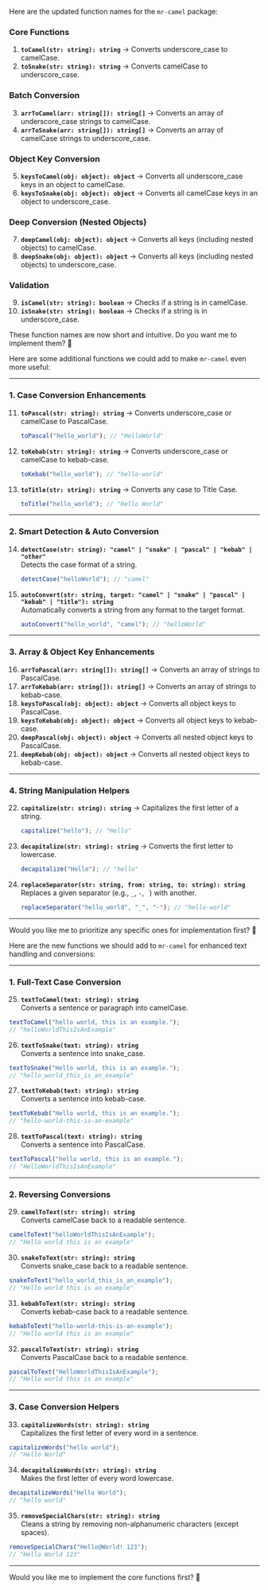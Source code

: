 Here are the updated function names for the `mr-camel` package:

### **Core Functions**
1. **`toCamel(str: string): string`** → Converts underscore_case to camelCase.
2. **`toSnake(str: string): string`** → Converts camelCase to underscore_case.

### **Batch Conversion**
3. **`arrToCamel(arr: string[]): string[]`** → Converts an array of underscore_case strings to camelCase.
4. **`arrToSnake(arr: string[]): string[]`** → Converts an array of camelCase strings to underscore_case.

### **Object Key Conversion**
5. **`keysToCamel(obj: object): object`** → Converts all underscore_case keys in an object to camelCase.
6. **`keysToSnake(obj: object): object`** → Converts all camelCase keys in an object to underscore_case.

### **Deep Conversion (Nested Objects)**
7. **`deepCamel(obj: object): object`** → Converts all keys (including nested objects) to camelCase.
8. **`deepSnake(obj: object): object`** → Converts all keys (including nested objects) to underscore_case.

### **Validation**
9. **`isCamel(str: string): boolean`** → Checks if a string is in camelCase.
10. **`isSnake(str: string): boolean`** → Checks if a string is in underscore_case.

These function names are now short and intuitive. Do you want me to implement them? 🚀

Here are some additional functions we could add to make `mr-camel` even more useful:

---

### **1. Case Conversion Enhancements**
11. **`toPascal(str: string): string`** → Converts underscore_case or camelCase to PascalCase.  
    ```js
    toPascal("hello_world"); // "HelloWorld"
    ```
12. **`toKebab(str: string): string`** → Converts underscore_case or camelCase to kebab-case.  
    ```js
    toKebab("hello_world"); // "hello-world"
    ```
13. **`toTitle(str: string): string`** → Converts any case to Title Case.  
    ```js
    toTitle("hello_world"); // "Hello World"
    ```

---

### **2. Smart Detection & Auto Conversion**
14. **`detectCase(str: string): "camel" | "snake" | "pascal" | "kebab" | "other"`**  
    Detects the case format of a string.
    ```js
    detectCase("helloWorld"); // "camel"
    ```
15. **`autoConvert(str: string, target: "camel" | "snake" | "pascal" | "kebab" | "title"): string`**  
    Automatically converts a string from any format to the target format.
    ```js
    autoConvert("hello_world", "camel"); // "helloWorld"
    ```

---

### **3. Array & Object Key Enhancements**
16. **`arrToPascal(arr: string[]): string[]`** → Converts an array of strings to PascalCase.
17. **`arrToKebab(arr: string[]): string[]`** → Converts an array of strings to kebab-case.
18. **`keysToPascal(obj: object): object`** → Converts all object keys to PascalCase.
19. **`keysToKebab(obj: object): object`** → Converts all object keys to kebab-case.
20. **`deepPascal(obj: object): object`** → Converts all nested object keys to PascalCase.
21. **`deepKebab(obj: object): object`** → Converts all nested object keys to kebab-case.

---

### **4. String Manipulation Helpers**
22. **`capitalize(str: string): string`** → Capitalizes the first letter of a string.  
    ```js
    capitalize("hello"); // "Hello"
    ```
23. **`decapitalize(str: string): string`** → Converts the first letter to lowercase.  
    ```js
    decapitalize("Hello"); // "hello"
    ```
24. **`replaceSeparator(str: string, from: string, to: string): string`**  
    Replaces a given separator (e.g., `_`, `-`, ` `) with another.
    ```js
    replaceSeparator("hello_world", "_", "-"); // "hello-world"
    ```

---

Would you like me to prioritize any specific ones for implementation first? 🚀

Here are the new functions we should add to `mr-camel` for enhanced text handling and conversions:

---

### **1. Full-Text Case Conversion**
25. **`textToCamel(text: string): string`**  
   Converts a sentence or paragraph into camelCase.  
   ```js
   textToCamel("hello world, this is an example."); 
   // "helloWorldThisIsAnExample"
   ```

26. **`textToSnake(text: string): string`**  
   Converts a sentence into snake_case.  
   ```js
   textToSnake("Hello world, this is an example."); 
   // "hello_world_this_is_an_example"
   ```

27. **`textToKebab(text: string): string`**  
   Converts a sentence into kebab-case.  
   ```js
   textToKebab("Hello world, this is an example."); 
   // "hello-world-this-is-an-example"
   ```

28. **`textToPascal(text: string): string`**  
   Converts a sentence into PascalCase.  
   ```js
   textToPascal("hello world, this is an example."); 
   // "HelloWorldThisIsAnExample"
   ```

---

### **2. Reversing Conversions**
29. **`camelToText(str: string): string`**  
   Converts camelCase back to a readable sentence.  
   ```js
   camelToText("helloWorldThisIsAnExample"); 
   // "Hello world this is an example"
   ```

30. **`snakeToText(str: string): string`**  
   Converts snake_case back to a readable sentence.  
   ```js
   snakeToText("hello_world_this_is_an_example"); 
   // "Hello world this is an example"
   ```

31. **`kebabToText(str: string): string`**  
   Converts kebab-case back to a readable sentence.  
   ```js
   kebabToText("hello-world-this-is-an-example"); 
   // "Hello world this is an example"
   ```

32. **`pascalToText(str: string): string`**  
   Converts PascalCase back to a readable sentence.  
   ```js
   pascalToText("HelloWorldThisIsAnExample"); 
   // "Hello world this is an example"
   ```

---

### **3. Case Conversion Helpers**
33. **`capitalizeWords(str: string): string`**  
   Capitalizes the first letter of every word in a sentence.  
   ```js
   capitalizeWords("hello world"); 
   // "Hello World"
   ```

34. **`decapitalizeWords(str: string): string`**  
   Makes the first letter of every word lowercase.  
   ```js
   decapitalizeWords("Hello World"); 
   // "hello world"
   ```

35. **`removeSpecialChars(str: string): string`**  
   Cleans a string by removing non-alphanumeric characters (except spaces).  
   ```js
   removeSpecialChars("Hello@World! 123"); 
   // "Hello World 123"
   ```

---

Would you like me to implement the core functions first? 🚀